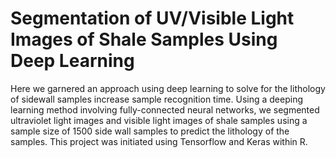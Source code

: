 # Segmentation of UV/Visible Light Images of Shale Samples Using Deep Learning


Here we garnered an approach using deep learning to solve for the lithology of sidewall samples increase sample recognition time. Using a deeping learning method involving fully-connected neural networks, we segmented ultraviolet light images and visible light images of shale samples using a sample size of 1500 side wall samples to predict the lithology of the samples. This project was initiated using Tensorflow and Keras within R.

 
